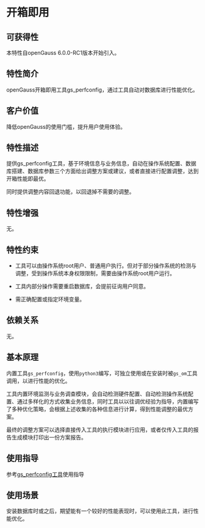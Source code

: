 # 开箱即用

## 可获得性<a name="section1820817472142"></a>

本特性自openGauss 6.0.0-RC1版本开始引入。

## 特性简介<a name="section595916321417"></a>

openGauss开箱即用工具gs_perfconfig，通过工具自动对数据库进行性能优化。

## 客户价值<a name="section1889785041315"></a>

降低openGauss的使用门槛，提升用户使用体验。

## 特性描述<a name="section3050790"></a>

提供gs_perfconfig工具，基于环境信息与业务信息，自动在操作系统配置、数据库搭建、数据库参数三个方面给出调整方案或建议，或者直接进行配置调整，达到开箱性能即最优。

同时提供调整内容回退功能，以回退掉不需要的调整。

## 特性增强<a name="section27457110"></a>

无。

## 特性约束<a name="section06531946143616"></a>

- 工具可以由操作系统root用户、普通用户执行。但对于部分操作系统的检测与调整，受到操作系统本身权限限制，需要由操作系统root用户运行。

- 工具内部分操作需要重启数据库，会提前征询用户同意。

- 需正确配置或指定环境变量。

## 依赖关系<a name="section45787398"></a>

无。

## 基本原理

内置工具`gs_perfconfig`，使用`python3`编写，可独立使用或在安装时被`gs_om`工具调用，以进行性能的优化。

工具内置环境监测与业务调查模块，会自动检测硬件配置、自动检测操作系统配置、通过多样化的方式收集业务信息，同时工具以以往调优经验为指导，内置编写了多种优化策略，会根据上述收集的各种信息进行计算，得到性能调整的最优方案。

最终的调整方案可以选择直接传入工具的执行模块进行应用，或者仅传入工具的报告生成模块打印出一份方案报告。


## 使用指导

参考[gs_perfconfig工具](../ToolandCommandReference/gs_perfconfig.md)使用指导


## 使用场景

安装数据库时或之后，期望能有一个较好的性能表现时，可以使用此工具，进行性能优化。





